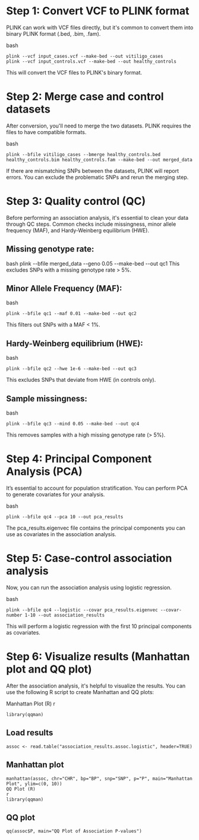 # Step 1: Convert VCF to PLINK format
PLINK can work with VCF files directly, but it's common to convert them into binary PLINK format (.bed, .bim, .fam).

bash
```
plink --vcf input_cases.vcf --make-bed --out vitiligo_cases
plink --vcf input_controls.vcf --make-bed --out healthy_controls
````
This will convert the VCF files to PLINK's binary format.

# Step 2: Merge case and control datasets
After conversion, you'll need to merge the two datasets. PLINK requires the files to have compatible formats.

bash
```
plink --bfile vitiligo_cases --bmerge healthy_controls.bed healthy_controls.bim healthy_controls.fam --make-bed --out merged_data
```
If there are mismatching SNPs between the datasets, PLINK will report errors. You can exclude the problematic SNPs and rerun the merging step.

# Step 3: Quality control (QC)
Before performing an association analysis, it's essential to clean your data through QC steps. Common checks include missingness, minor allele frequency (MAF), and Hardy-Weinberg equilibrium (HWE).

## Missing genotype rate:
bash
plink --bfile merged_data --geno 0.05 --make-bed --out qc1
This excludes SNPs with a missing genotype rate > 5%.

## Minor Allele Frequency (MAF):
bash
```
plink --bfile qc1 --maf 0.01 --make-bed --out qc2
```
This filters out SNPs with a MAF < 1%.

## Hardy-Weinberg equilibrium (HWE):
bash
```
plink --bfile qc2 --hwe 1e-6 --make-bed --out qc3
```
This excludes SNPs that deviate from HWE (in controls only).

## Sample missingness:
bash
```
plink --bfile qc3 --mind 0.05 --make-bed --out qc4
```
This removes samples with a high missing genotype rate (> 5%).

# Step 4: Principal Component Analysis (PCA)
It’s essential to account for population stratification. You can perform PCA to generate covariates for your analysis.

bash
```
plink --bfile qc4 --pca 10 --out pca_results
```

The pca_results.eigenvec file contains the principal components you can use as covariates in the association analysis.

# Step 5: Case-control association analysis
Now, you can run the association analysis using logistic regression.

bash
```
plink --bfile qc4 --logistic --covar pca_results.eigenvec --covar-number 1-10 --out association_results
```

This will perform a logistic regression with the first 10 principal components as covariates.

# Step 6: Visualize results (Manhattan plot and QQ plot)
After the association analysis, it's helpful to visualize the results. You can use the following R script to create Manhattan and QQ plots:

Manhattan Plot (R)
r
```
library(qqman)
```

## Load results
```
assoc <- read.table("association_results.assoc.logistic", header=TRUE)
```

## Manhattan plot
```
manhattan(assoc, chr="CHR", bp="BP", snp="SNP", p="P", main="Manhattan Plot", ylim=c(0, 10))
QQ Plot (R)
r
library(qqman)
```
## QQ plot
```
qq(assoc$P, main="QQ Plot of Association P-values")
```

